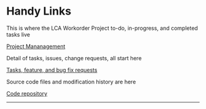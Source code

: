 # Handy Links

 This is where the LCA Workorder Project to-do, in-progress, and completed tasks live
 
 [Project Mananagement](https://github.com/PotOfCoffee2Go/lca-workorder/projects/1)

 Detail of tasks, issues, change requests, all start here
 
 [Tasks, feature, and bug fix requests](https://github.com/PotOfCoffee2Go/lca-workorder/issues)

 Source code files and modification history are here
 
 [Code repository](https://github.com/PotOfCoffee2Go/lca-workorder)

-----

<script type="text/doc-canvas-fetched">
return `Database schema\n\n[schema](${poc2go.config.lca.db}/schema)\n\n` +
 `Database records\n\n[All records](${poc2go.config.lca.db}/all)\n\n`
</script>

